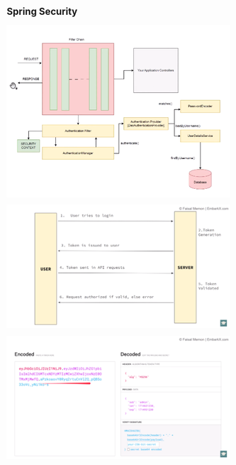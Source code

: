 ## Spring Security

![alt text](image.png)

![Jwt Token Flow](image-1.png)

![Jwt Token.](image-2.png)